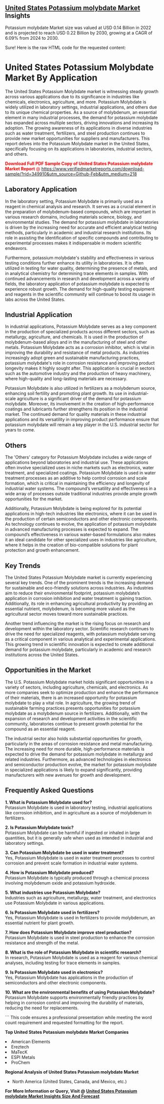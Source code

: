 <h2><a href="https://www.verifiedmarketreports.com/download-sample/?rid=349910&amp;utm_source=Github-Feb&amp;utm_medium=218" target="_blank">United States Potassium molybdate Market</a> Insights</h2><p>Potassium molybdate Market size was valued at USD 0.14 Billion in 2022 and is projected to reach USD 0.22 Billion by 2030, growing at a CAGR of 6.09% from 2024 to 2030.</p><p>Sure! Here is the raw HTML code for the requested content:  <h1>United States Potassium Molybdate Market By Application</h1> <p>The United States Potassium Molybdate market is witnessing steady growth across various applications due to its significance in industries like chemicals, electronics, agriculture, and more. Potassium Molybdate is widely utilized in laboratory settings, industrial applications, and others due to its unique chemical properties. As a source of molybdenum, an essential element in many industrial processes, the demand for potassium molybdate has expanded across multiple sectors, driving innovations and increasing its adoption. The growing awareness of its applications in diverse industries such as water treatment, fertilizers, and steel production continues to provide new market opportunities for suppliers and manufacturers. This report delves into the Potassium Molybdate market in the United States, specifically focusing on its applications in laboratories, industrial sectors, and others. <p><span class=""><span style="color: #ff0000;"><strong>Download Full PDF Sample Copy of United States Potassium molybdate Market Report</strong> @ </span><a href="https://www.verifiedmarketreports.com/download-sample/?rid=349910&amp;utm_source=Github-Feb&amp;utm_medium=218" target="_blank">https://www.verifiedmarketreports.com/download-sample/?rid=349910&amp;utm_source=Github-Feb&amp;utm_medium=218</a></span></p> </p> <h2>Laboratory Application</h2> <p>In the laboratory setting, Potassium Molybdate is primarily used as a reagent in chemical analysis and research. It serves as a crucial element in the preparation of molybdenum-based compounds, which are important in various research domains, including materials science, biology, and environmental studies. The demand for potassium molybdate in laboratories is driven by the increasing need for accurate and efficient analytical testing methods, particularly in academic and industrial research institutions. Its role in assisting the identification of specific compounds and contributing to experimental processes makes it indispensable in modern scientific endeavors.</p> <p>Furthermore, potassium molybdate's stability and effectiveness in various testing conditions further enhance its utility in laboratories. It is often utilized in testing for water quality, determining the presence of metals, and in analytical chemistry for determining trace elements in samples. With continued advancements in research and development across a variety of fields, the laboratory application of potassium molybdate is expected to experience robust growth. The demand for high-quality testing equipment and reagents in the scientific community will continue to boost its usage in labs across the United States.</p> <h2>Industrial Application</h2> <p>In industrial applications, Potassium Molybdate serves as a key component in the production of specialized products across different sectors, such as metallurgy, agriculture, and chemicals. It is used in the production of molybdenum-based alloys and in the manufacturing of steel and other metals. Potassium Molybdate acts as a corrosion inhibitor, which is vital in improving the durability and resistance of metal products. As industries increasingly adopt green and sustainable manufacturing practices, potassium molybdate's role in corrosion resistance and improving product longevity makes it highly sought after. This application is crucial in sectors such as the automotive industry and the production of heavy machinery, where high-quality and long-lasting materials are necessary.</p> <p>Potassium Molybdate is also utilized in fertilizers as a molybdenum source, enhancing soil fertility and promoting plant growth. Its use in industrial-scale agriculture is a significant driver of the demand for potassium molybdate. Moreover, its involvement in the creation of high-performance coatings and lubricants further strengthens its position in the industrial market. The continued demand for quality materials in these industrial applications and its versatility in improving product performance ensure that potassium molybdate will remain a key player in the U.S. industrial sector for years to come.</p> <h2>Others</h2> <p>The 'Others' category for Potassium Molybdate includes a wide range of applications beyond laboratories and industrial use. These applications often involve specialized uses in niche markets such as electronics, water treatment, and specialized coatings. Potassium Molybdate is used in water treatment processes as an additive to help control corrosion and scale formation, which is critical in maintaining the efficiency and longevity of industrial water systems. The compound’s versatility and effectiveness in a wide array of processes outside traditional industries provide ample growth opportunities for the market.</p> <p>Additionally, Potassium Molybdate is being explored for its potential applications in high-tech industries like electronics, where it can be used in the production of certain semiconductors and other electronic components. As technology continues to evolve, the application of potassium molybdate in advanced manufacturing processes is expected to expand. The compound’s effectiveness in various water-based formulations also makes it an ideal candidate for other specialized uses in industries like agriculture, where it helps in the creation of bio-compatible solutions for plant protection and growth enhancement.</p> <h2>Key Trends</h2> <p>The United States Potassium Molybdate market is currently experiencing several key trends. One of the prominent trends is the increasing demand for sustainable and eco-friendly solutions across industries. As industries aim to reduce their environmental footprint, potassium molybdate’s application in corrosion inhibition and water treatment is gaining traction. Additionally, its role in enhancing agricultural productivity by providing an essential nutrient, molybdenum, is becoming more valued as the agricultural sector moves toward more sustainable practices.</p> <p>Another trend influencing the market is the rising focus on research and development within the laboratory sector. Scientific research continues to drive the need for specialized reagents, with potassium molybdate serving as a critical component in various analytical and experimental applications. This growing trend in scientific innovation is expected to create additional demand for potassium molybdate, particularly in academic and research institutions across the United States.</p> <h2>Opportunities in the Market</h2> <p>The U.S. Potassium Molybdate market holds significant opportunities in a variety of sectors, including agriculture, chemicals, and electronics. As more companies seek to optimize production and enhance the performance of their materials, there is an increased opportunity for potassium molybdate to play a vital role. In agriculture, the growing trend of sustainable farming practices presents opportunities for potassium molybdate as a molybdenum source in fertilizers. Additionally, with the expansion of research and development activities in the scientific community, laboratories continue to present growth potential for the compound as an essential reagent.</p> <p>The industrial sector also holds substantial opportunities for growth, particularly in the areas of corrosion resistance and metal manufacturing. The increasing need for more durable, high-performance materials is expected to drive the demand for potassium molybdate in metallurgy and related industries. Furthermore, as advanced technologies in electronics and semiconductor production evolve, the market for potassium molybdate in specialized applications is likely to expand significantly, providing manufacturers with new avenues for growth and development.</p> <h2>Frequently Asked Questions</h2> <p><strong>1. What is Potassium Molybdate used for?</strong><br>Potassium Molybdate is used in laboratory testing, industrial applications like corrosion inhibition, and in agriculture as a source of molybdenum in fertilizers.</p> <p><strong>2. Is Potassium Molybdate toxic?</strong><br>Potassium Molybdate can be harmful if ingested or inhaled in large quantities, but it is generally safe when used as intended in industrial and laboratory settings.</p> <p><strong>3. Can Potassium Molybdate be used in water treatment?</strong><br>Yes, Potassium Molybdate is used in water treatment processes to control corrosion and prevent scale formation in industrial water systems.</p> <p><strong>4. How is Potassium Molybdate produced?</strong><br>Potassium Molybdate is typically produced through a chemical process involving molybdenum oxide and potassium hydroxide.</p> <p><strong>5. What industries use Potassium Molybdate?</strong><br>Industries such as agriculture, metallurgy, water treatment, and electronics use Potassium Molybdate in various applications.</p> <p><strong>6. Is Potassium Molybdate used in fertilizers?</strong><br>Yes, Potassium Molybdate is used in fertilizers to provide molybdenum, an essential nutrient for plant growth.</p> <p><strong>7. How does Potassium Molybdate improve steel production?</strong><br>Potassium Molybdate is used in steel production to enhance the corrosion resistance and strength of the metal.</p> <p><strong>8. What is the role of Potassium Molybdate in scientific research?</strong><br>In research, Potassium Molybdate is used as a reagent for various chemical analyses, including testing for trace elements in samples.</p> <p><strong>9. Is Potassium Molybdate used in electronics?</strong><br>Yes, Potassium Molybdate has applications in the production of semiconductors and other electronic components.</p> <p><strong>10. What are the environmental benefits of using Potassium Molybdate?</strong><br>Potassium Molybdate supports environmentally friendly practices by helping in corrosion control and improving the durability of materials, reducing the need for replacements.</p> ``` This code ensures a professional presentation while meeting the word count requirement and requested formatting for the report.</p><p><strong>Top United States Potassium molybdate Market Companies</strong></p><div data-test-id=""><p><li>American Elements</li><li> Ereztech</li><li> MaTecK</li><li> ESPI Metals</li><li> ProChem</li></p><div><strong>Regional Analysis of&nbsp;United States Potassium molybdate Market</strong></div><ul><li dir="ltr"><p dir="ltr">North America&nbsp;(United States, Canada, and Mexico, etc.)</p></li></ul><p><strong>For More Information or Query, Visit @&nbsp;</strong><strong><a href="https://www.verifiedmarketreports.com/product/potassium-molybdate-market/?utm_source=Github-Feb&amp;utm_medium=218" target="_blank">United States Potassium molybdate Market Insights Size And Forecast</a></strong></p></div>
